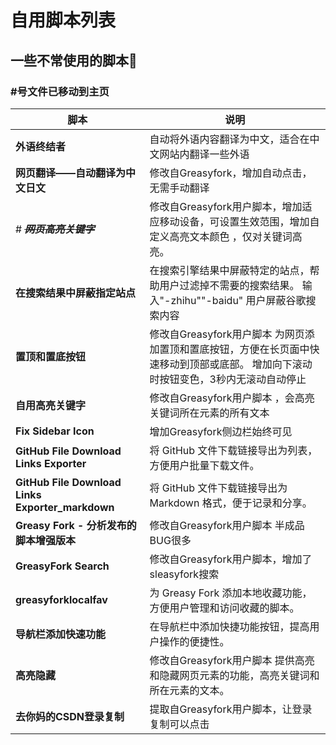 # 自用脚本列表

## 一些不常使用的脚本🚀️ 

### #号文件已移动到主页

| 脚本                              | 说明                                                         |
|-------------------------------------|------------------------------------------------------------|
| **外语终结者**                   | 自动将外语内容翻译为中文，适合在中文网站内翻译一些外语          |
| **网页翻译——自动翻译为中文日文**         | 修改自Greasyfork，增加自动点击，无需手动翻译        |
|# **~~~~*网页高亮关键字*~~~~**                     | 修改自Greasyfork用户脚本，增加适应移动设备，可设置生效范围，增加自定义高亮文本颜色 ，仅对关键词高亮。   |
| **在搜索结果中屏蔽指定站点**             | 在搜索引擎结果中屏蔽特定的站点，帮助用户过滤掉不需要的搜索结果。 输入"-zhihu""-baidu" 用户屏蔽谷歌搜索内容        |
| **置顶和置底按钮**                     | 修改自Greasyfork用户脚本 为网页添加置顶和置底按钮，方便在长页面中快速移动到顶部或底部。 增加向下滚动时按钮变色，3秒内无滚动自动停止           |
| **自用高亮关键字**                     | 修改自Greasyfork用户脚本 ，会高亮关键词所在元素的所有文本    |
| **Fix Sidebar Icon**                | 增加Greasyfork侧边栏始终可见   |
| **GitHub File Download Links Exporter** | 将 GitHub 文件下载链接导出为列表，方便用户批量下载文件。                  |
| **GitHub File Download Links Exporter_markdown** | 将 GitHub 文件下载链接导出为 Markdown 格式，便于记录和分享。       |
| **Greasy Fork - 分析发布的脚本增强版本**   |修改自Greasyfork用户脚本 半成品BUG很多         |
| **GreasyFork Search**                 | 修改自Greasyfork用户脚本，增加了sleasyfork搜索          |
| **greasyforklocalfav**                | 为 Greasy Fork 添加本地收藏功能，方便用户管理和访问收藏的脚本。          |
| **导航栏添加快速功能**                 | 在导航栏中添加快捷功能按钮，提高用户操作的便捷性。                      |
| **高亮隐藏**                           | 修改自Greasyfork用户脚本 提供高亮和隐藏网页元素的功能，高亮关键词和所在元素的文本。             |
| **去你妈的CSDN登录复制**                | 提取自Greasyfork用户脚本，让登录复制可以点击  |

